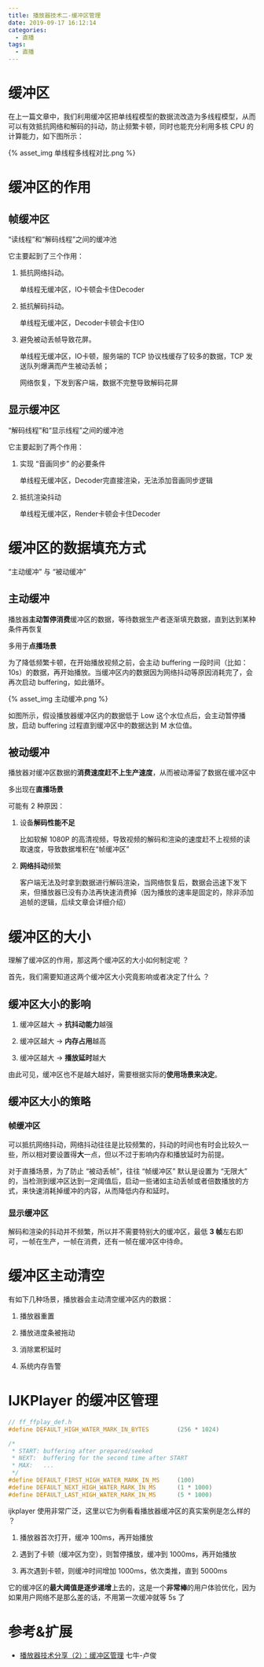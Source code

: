 ```yaml
---
title: 播放器技术二-缓冲区管理
date: 2019-09-17 16:12:14
categories:
  - 直播
tags:
  - 直播
---
```


# 缓冲区

在上一篇文章中，我们利用缓冲区把单线程模型的数据流改造为多线程模型，从而可以有效抵抗网络和解码的抖动，防止频繁卡顿，同时也能充分利用多核 CPU 的计算能力，如下图所示：

{% asset_img 单线程多线程对比.png %}

# 缓冲区的作用

## 帧缓冲区

“读线程”和“解码线程”之间的缓冲池

它主要起到了三个作用：

1. 抵抗网络抖动。

	单线程无缓冲区，IO卡顿会卡住Decoder

2. 抵抗解码抖动。

	单线程无缓冲区，Decoder卡顿会卡住IO

3. 避免被动丢帧导致花屏。

	单线程无缓冲区，IO卡顿，服务端的 TCP 协议栈缓存了较多的数据，TCP 发送队列爆满而产生被动丢帧；
	
	网络恢复，下发到客户端，数据不完整导致解码花屏

## 显示缓冲区

“解码线程”和“显示线程”之间的缓冲池

它主要起到了两个作用：

1. 实现 “音画同步” 的必要条件

	单线程无缓冲区，Decoder完直接渲染，无法添加音画同步逻辑
	
2. 抵抗渲染抖动

	单线程无缓冲区，Render卡顿会卡住Decoder
	
# 缓冲区的数据填充方式

“主动缓冲” 与 “被动缓冲”	

## 主动缓冲

播放器**主动暂停消费**缓冲区的数据，等待数据生产者逐渐填充数据，直到达到某种条件再恢复

多用于**点播场景**

为了降低频繁卡顿，在开始播放视频之前，会主动 buffering 一段时间（比如：10s）的数据，再开始播放。当缓冲区内的数据因为网络抖动等原因消耗完了，会再次启动 buffering，如此循环。

{% asset_img 主动缓冲.png %}

如图所示，假设播放器缓冲区内的数据低于 Low 这个水位点后，会主动暂停播放，启动 buffering 过程直到缓冲区中的数据达到 M 水位值。

## 被动缓冲

播放器对缓冲区数据的**消费速度赶不上生产速度**，从而被动滞留了数据在缓冲区中

多出现在**直播场景**

可能有 2 种原因：

1. 设备**解码性能不足**

	比如软解 1080P 的高清视频，导致视频的解码和渲染的速度赶不上视频的读取速度，导致数据堆积在“帧缓冲区”

2. **网络抖动**频繁

	客户端无法及时拿到数据进行解码渲染，当网络恢复后，数据会迅速下发下来，但播放器已没有办法再快速消费掉（因为播放的速率是固定的，除非添加追帧的逻辑，后续文章会详细介绍）

# 缓冲区的大小

理解了缓冲区的作用，那这两个缓冲区的大小如何制定呢 ？

首先，我们需要知道这两个缓冲区大小究竟影响或者决定了什么 ？

## 缓冲区大小的影响

1. 缓冲区越大 -> **抗抖动能力**越强

2. 缓冲区越大 -> **内存占用**越高

3. 缓冲区越大 -> **播放延时**越大

由此可见，缓冲区也不是越大越好，需要根据实际的**使用场景来决定**。

## 缓冲区大小的策略

### 帧缓冲区

可以抵抗网络抖动，网络抖动往往是比较频繁的，抖动的时间也有时会比较久一些，所以相对要设置得**大**一点，但以不过于影响内存和播放延时为前提。

对于直播场景，为了防止 “被动丢帧”，往往 “帧缓冲区” 默认是设置为 “无限大” 的，当检测到缓冲区达到一定阈值后，启动一些诸如主动丢帧或者倍数播放的方式，来快速消耗掉缓冲的内容，从而降低内存和延时。

### 显示缓冲区

解码和渲染的抖动并不频繁，所以并不需要特别大的缓冲区，最低 **3 帧**左右即可，一帧在生产，一帧在消费，还有一帧在缓冲区中待命。

# 缓冲区主动清空	

有如下几种场景，播放器会主动清空缓冲区内的数据：

1. 播放器重置

2. 播放进度条被拖动

3. 消除累积延时

4. 系统内存告警

# IJKPlayer 的缓冲区管理

```c
// ff_ffplay_def.h
#define DEFAULT_HIGH_WATER_MARK_IN_BYTES        (256 * 1024)

/*
 * START: buffering after prepared/seeked
 * NEXT:  buffering for the second time after START
 * MAX:   ...
 */
#define DEFAULT_FIRST_HIGH_WATER_MARK_IN_MS     (100)
#define DEFAULT_NEXT_HIGH_WATER_MARK_IN_MS      (1 * 1000)
#define DEFAULT_LAST_HIGH_WATER_MARK_IN_MS      (5 * 1000)
```

ijkplayer 使用非常广泛，这里以它为例看看播放器缓冲区的真实案例是怎么样的 ？

1. 播放器首次打开，缓冲 100ms，再开始播放

2. 遇到了卡顿（缓冲区为空），则暂停播放，缓冲到 1000ms，再开始播放

3. 再次遇到卡顿，则缓冲时间增加 1000ms，依次类推，直到 5000ms
 
它的缓冲区的**最大阈值是逐步递增**上去的，这是一个**非常棒**的用户体验优化，因为如果用户网络不是那么差的话，不用第一次缓冲就等 5s 了

# 参考&扩展

- [播放器技术分享（2）：缓冲区管理](https://blog.51cto.com/ticktick/2326207) 七牛-卢俊

